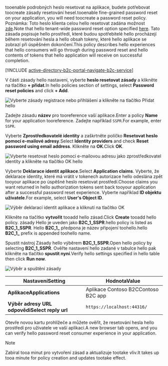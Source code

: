 <span data-ttu-id="066cd-101">tooenable podrobných heslo resetovat na aplikace, budete potřebovat toocreate zásady resetování hesel.</span><span class="sxs-lookup"><span data-stu-id="066cd-101">tooenable fine-grained password reset on your application, you will need toocreate a password reset policy.</span></span> <span data-ttu-id="066cd-102">Poznámka: Toto heslo klienta celou hello resetovat zadána možnost [zde](../articles/active-directory-b2c/active-directory-b2c-reference-sspr.md).</span><span class="sxs-lookup"><span data-stu-id="066cd-102">Note that hello tenant-wide password reset option specified [here](../articles/active-directory-b2c/active-directory-b2c-reference-sspr.md).</span></span> <span data-ttu-id="066cd-103">Tato zásada popisuje hello prostředí, které budou spotřebitelé hello procházejí během resetování hesla a hello obsah tokeny, které hello aplikace se zobrazí při úspěšném dokončení.</span><span class="sxs-lookup"><span data-stu-id="066cd-103">This policy describes hello experiences that hello consumers will go through during password reset and hello contents of tokens that hello application will receive on successful completion.</span></span>

[!INCLUDE [active-directory-b2c-portal-navigate-b2c-service](active-directory-b2c-portal-navigate-b2c-service.md)]

<span data-ttu-id="066cd-104">V části zásady hello nastavení, vyberte **heslo resetovat zásady** a klikněte na tlačítko **+ přidat**.</span><span class="sxs-lookup"><span data-stu-id="066cd-104">In hello policies section of settings, select **Password reset policies** and click **+ Add**.</span></span>

![Vyberte zásady registrace nebo přihlášení a klikněte na tlačítko Přidat hello](media/active-directory-b2c-create-password-reset-policy/add-b2c-password-reset-policy.png)

<span data-ttu-id="066cd-106">Zadejte zásadu **název** pro tooreference vaší aplikace.</span><span class="sxs-lookup"><span data-stu-id="066cd-106">Enter a policy **Name** for your application tooreference.</span></span> <span data-ttu-id="066cd-107">Zadejte například `SSPR`.</span><span class="sxs-lookup"><span data-stu-id="066cd-107">For example, enter `SSPR`.</span></span>

<span data-ttu-id="066cd-108">Vyberte **Zprostředkovatelé identity** a zaškrtněte políčko **Resetovat heslo pomocí e-mailové adresy**.</span><span class="sxs-lookup"><span data-stu-id="066cd-108">Select **Identity providers** and check **Reset password using email address**.</span></span> <span data-ttu-id="066cd-109">Klikněte na **OK**.</span><span class="sxs-lookup"><span data-stu-id="066cd-109">Click **OK**.</span></span>

![Vyberte resetovat heslo pomocí e-mailovou adresu jako zprostředkovatel identity a klikněte na tlačítko OK hello](media/active-directory-b2c-create-password-reset-policy/add-b2c-password-reset-identity-providers.png)

<span data-ttu-id="066cd-111">Vyberte **Deklarace identit aplikace**.</span><span class="sxs-lookup"><span data-stu-id="066cd-111">Select **Application claims**.</span></span> <span data-ttu-id="066cd-112">Vyberte, že deklarace identity, které má vrátit v tokenech autorizace hello odeslána zpět tooyour aplikace po úspěšné heslo resetovat prostředí.</span><span class="sxs-lookup"><span data-stu-id="066cd-112">Choose claims you want returned in hello authorization tokens sent back tooyour application after a successful password reset experience.</span></span> <span data-ttu-id="066cd-113">Vyberte například **ID objektu uživatele**.</span><span class="sxs-lookup"><span data-stu-id="066cd-113">For example, select **User's Object ID**.</span></span>

![Výběr deklarací identit aplikace a kliknutí na tlačítko OK](media/active-directory-b2c-create-password-reset-policy/add-b2c-password-reset-application-claims.png)

<span data-ttu-id="066cd-115">Klikněte na tlačítko **vytvořit** tooadd hello zásad.</span><span class="sxs-lookup"><span data-stu-id="066cd-115">Click **Create** tooadd hello policy.</span></span> <span data-ttu-id="066cd-116">zásady Hello je uveden jako **B2C_1_SSPR**.</span><span class="sxs-lookup"><span data-stu-id="066cd-116">hello policy is listed as **B2C_1_SSPR**.</span></span> <span data-ttu-id="066cd-117">Hello **B2C_1_** předpona je název připojení toohello.</span><span class="sxs-lookup"><span data-stu-id="066cd-117">hello **B2C_1_** prefix is appended toohello name.</span></span>

<span data-ttu-id="066cd-118">Spustit nástroj Zásady hello výběrem **B2C_1_SSPR**.</span><span class="sxs-lookup"><span data-stu-id="066cd-118">Open hello policy by selecting **B2C_1_SSPR**.</span></span> <span data-ttu-id="066cd-119">Ověřte nastavení hello zadané v tabulce hello pak klikněte na tlačítko **spustit nyní**.</span><span class="sxs-lookup"><span data-stu-id="066cd-119">Verify hello settings specified in hello table then click **Run now**.</span></span>

![Výběr a spuštění zásady](media/active-directory-b2c-create-password-reset-policy/run-b2c-password-reset-policy.png)

| <span data-ttu-id="066cd-121">Nastavení</span><span class="sxs-lookup"><span data-stu-id="066cd-121">Setting</span></span>      | <span data-ttu-id="066cd-122">Hodnota</span><span class="sxs-lookup"><span data-stu-id="066cd-122">Value</span></span>  |
| ------------ | ------ |
| <span data-ttu-id="066cd-123">**Aplikace**</span><span class="sxs-lookup"><span data-stu-id="066cd-123">**Applications**</span></span> | <span data-ttu-id="066cd-124">Aplikace Contoso B2C</span><span class="sxs-lookup"><span data-stu-id="066cd-124">Contoso B2C app</span></span> |
| <span data-ttu-id="066cd-125">**Výběr adresy URL odpovědi**</span><span class="sxs-lookup"><span data-stu-id="066cd-125">**Select reply url**</span></span> | `https://localhost:44316/` |

<span data-ttu-id="066cd-126">Otevře novou kartu prohlížeče a můžete ověřit, že resetování hesla hello prostředí pro uživatele ve vaší aplikaci.</span><span class="sxs-lookup"><span data-stu-id="066cd-126">A new browser tab opens, and you can verify hello password reset consumer experience in your application.</span></span>

> [!NOTE]
> <span data-ttu-id="066cd-127">Zabíral tooa minut pro vytvoření zásad a aktualizuje tootake vliv.</span><span class="sxs-lookup"><span data-stu-id="066cd-127">It takes up tooa minute for policy creation and updates tootake effect.</span></span>
>
